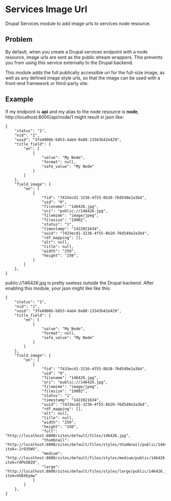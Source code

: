 # Services Image Url
Drupal Services module to add image urls to services node resource.

## Problem
By default, when you create a Drupal services endpoint with a node resource, image urls are sent as the public stream wrappers. This prevents you from using this service externally to the Drupal backend.

This module adds the full publically accessible uri for the full-size image, as well as any defined image style urls, so that the image can be used with a front-end framework or third-party site.

## Example
If my endpoint is **api** and my alias to the node resource is **node**, http://localhost:8000/api/node/1 might result in json like:


```
{
    "status": "1",
    "nid": "1",
    "uuid": "3fe4906b-b853-4ab4-9a80-13343b42e429",
    "title_field": {
        "en": [
            {
                "value": "My Node",
                "format": null,
                "safe_value": "My Node"
            }
        ]
    },
    "field_image": {
        "en": [
            {
                "fid": "7433ecd1-3236-4f55-8b20-76d549e2a3b4",
                "uid": "0",
                "filename": "146426.jpg",
                "uri": "public://146426.jpg",
                "filemime": "image/jpeg",
                "filesize": "19002",
                "status": "1",
                "timestamp": "1422021634",
                "uuid": "7433ecd1-3236-4f55-8b20-76d549e2a3b4",
                "rdf_mapping": [],
                "alt": null,
                "title": null,
                "width": "250",
                "height": "250",
            }
        ]
    },
}
```

public://146426.jpg is pretty useless outside the Drupal backend. After enabling this module, your json might like like this:

```
{
    "status": "1",
    "nid": "1",
    "uuid": "3fe4906b-b853-4ab4-9a80-13343b42e429",
    "title_field": {
        "en": [
            {
                "value": "My Node",
                "format": null,
                "safe_value": "My Node"
            }
        ]
    },
    "field_image": {
        "en": [
            {
                "fid": "7433ecd1-3236-4f55-8b20-76d549e2a3b4",
                "uid": "0",
                "filename": "146426.jpg",
                "uri": "public://146426.jpg",
                "filemime": "image/jpeg",
                "filesize": "19002",
                "status": "1",
                "timestamp": "1422021634",
                "uuid": "7433ecd1-3236-4f55-8b20-76d549e2a3b4",
                "rdf_mapping": [],
                "alt": null,
                "title": null,
                "width": "250",
                "height": "250",
                "full": "http://localhost:8000/sites/default/files/146426.jpg",
                "thumbnail": "http://localhost:8000/sites/default/files/styles/thumbnail/public/146426.jpg?itok=-2rO35WV",
                "medium": "http://localhost:8000/sites/default/files/styles/medium/public/146426.jpg?itok=7dPUIBZO",
                "large": "http://localhost:8000/sites/default/files/styles/large/public/146426.jpg?itok=VU6XEymw"
            }
        ]
    },
}
```
